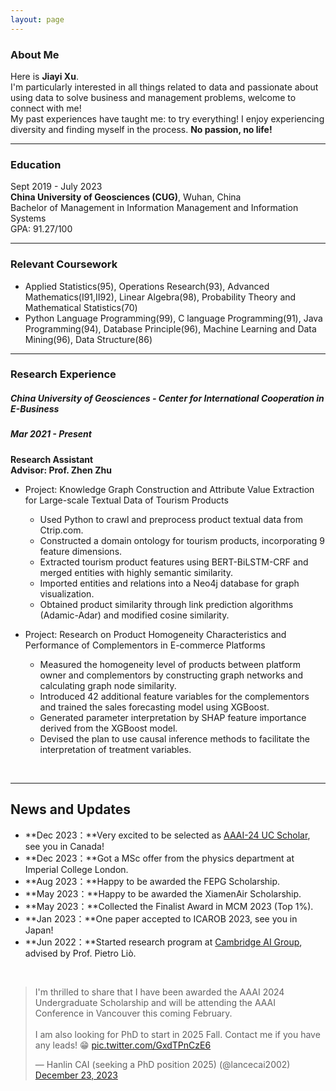 ```yaml
---
layout: page
---
```


### About Me

Here is **Jiayi Xu**. <br>
I'm particularly interested in all things related to data and passionate about using data to solve business and management problems, welcome to connect with me! <br>
My past experiences have taught me: to try everything! I enjoy experiencing diversity and finding myself in the process. 
**No passion, no life!**
<br>

---

### Education
Sept 2019 - July 2023 <br>
**China University of Geosciences (CUG)**, Wuhan, China <br>
Bachelor of Management in Information Management and Information Systems <br>
GPA: 91.27/100

---

### Relevant Coursework
- Applied Statistics(95), Operations Research(93), Advanced Mathematics(Ⅰ91,Ⅱ92), Linear Algebra(98), Probability Theory and Mathematical Statistics(70)
- Python Language Programming(99), C language Programming(91), Java Programming(94), Database Principle(96), Machine Learning and Data Mining(96), Data Structure(86)

---

### Research Experience
##### China University of Geosciences - Center for International Cooperation in E-Business<br>         
##### Mar 2021 - Present<br> 
**Research Assistant**<br>
**Advisor: Prof. Zhen Zhu**<br>

- Project: Knowledge Graph Construction and Attribute Value Extraction for Large-scale Textual Data of Tourism Products      
  - Used Python to crawl and preprocess product textual data from Ctrip.com.
  - Constructed a domain ontology for tourism products, incorporating 9 feature dimensions.
  - Extracted tourism product features using BERT-BiLSTM-CRF and merged entities with highly semantic similarity.
  - Imported entities and relations into a Neo4j database for graph visualization.
  - Obtained product similarity through link prediction algorithms (Adamic-Adar) and modified cosine similarity.    

- Project: Research on Product Homogeneity Characteristics and Performance of Complementors in E-commerce Platforms       
  - Measured the homogeneity level of products between platform owner and complementors by constructing graph networks and calculating graph node similarity.
  - Introduced 42 additional feature variables for the complementors and trained the sales forecasting model using XGBoost.
  - Generated parameter interpretation by SHAP feature importance derived from the XGBoost model.
  - Devised the plan to use causal inference methods to facilitate the interpretation of treatment variables.

<br>

---

## News and Updates

- **Dec 2023：**Very excited to be selected as [AAAI-24 UC Scholar](https://aaai-uc.github.io/), see you in Canada!
- **Dec 2023：**Got a MSc offer from the physics department at Imperial College London.
- **Aug 2023：**Happy to be awarded the FEPG Scholarship.
- **May 2023：**Happy to be awarded the XiamenAir Scholarship.
- **May 2023：**Collected the Finalist Award in MCM 2023 (Top 1%).
- **Jan 2023：**One paper accepted to ICAROB 2023, see you in Japan!
- **Jun 2022：**Started research program at [Cambridge AI Group](https://www.cl.cam.ac.uk/research/ai/), advised by Prof. Pietro Liò.

<br>

<blockquote class="twitter-tweet"><p lang="en" dir="ltr">I&#39;m thrilled to share that I have been awarded the AAAI 2024 Undergraduate Scholarship and will be attending the AAAI Conference in Vancouver this coming February.<br><br>I am also looking for PhD to start in 2025 Fall. Contact me if you have any leads! 😁 <a href="https://t.co/GxdTPnCzE6">pic.twitter.com/GxdTPnCzE6</a></p>&mdash; Hanlin CAI (seeking a PhD position 2025) (@lancecai2002) <a href="https://twitter.com/lancecai2002/status/1738533328490463639?ref_src=twsrc%5Etfw">December 23, 2023</a></blockquote> <script async src="https://platform.twitter.com/widgets.js" charset="utf-8"></script>
